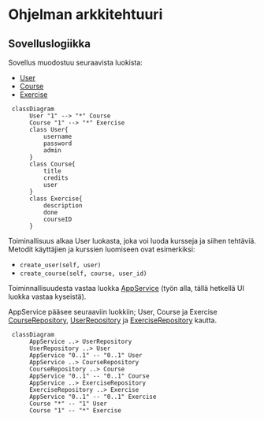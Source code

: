 # Ohjelman arkkitehtuuri

## Sovelluslogiikka

Sovellus muodostuu seuraavista luokista:

- [User](https://github.com/paulikarels/ot-harjoitustyo/blob/main/verkkokurssi-app/src/entities/user.py)
- [Course](https://github.com/paulikarels/ot-harjoitustyo/blob/main/verkkokurssi-app/src/entities/course.py)
- [Exercise](https://github.com/paulikarels/ot-harjoitustyo/blob/main/verkkokurssi-app/src/entities/exercise.py)

```mermaid
 classDiagram
      User "1" --> "*" Course 
      Course "1" --> "*" Exercise
      class User{
          username
          password
          admin
      }
      class Course{
          title
          credits
          user
      }
      class Exercise{
          description
          done
          courseID
      }
```

Toiminallisuus alkaa User luokasta, joka voi luoda kursseja ja siihen tehtäviä.
Metodit käyttäjien ja kurssien luomiseen ovat esimerkiksi:
- `create_user(self, user)`
- `create_course(self, course, user_id)`


Toiminnallisuudesta vastaa luokka [AppService](https://github.com/paulikarels/ot-harjoitustyo/blob/main/verkkokurssi-app/src/services/app_service.py) (työn alla, tällä hetkellä UI luokka vastaa kyseistä).

AppService pääsee seuraaviin luokkiin; User, Course ja Exercise  [CourseRepository](https://github.com/paulikarels/ot-harjoitustyo/blob/main/verkkokurssi-app/src/repositories/course_repository.py), [UserRepository](https://github.com/paulikarels/ot-harjoitustyo/blob/main/verkkokurssi-app/src/repositories/user_repository.py) ja [ExerciseRepository](https://github.com/paulikarels/ot-harjoitustyo/blob/main/verkkokurssi-app/src/repositories/exercise_repository.py) kautta.

```mermaid
 classDiagram
      AppService ..> UserRepository
      UserRepository ..> User
      AppService "0..1" -- "0..1" User
      AppService ..> CourseRepository 
      CourseRepository ..> Course
      AppService "0..1" -- "0..1" Course
      AppService ..> ExerciseRepository
      ExerciseRepository ..> Exercise
      AppService "0..1" -- "0..1" Exercise
      Course "*" -- "1" User
      Course "1" -- "*" Exercise
```